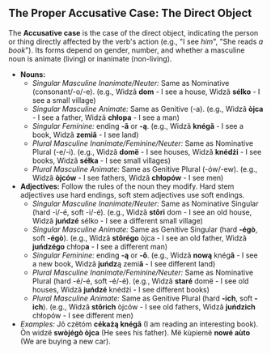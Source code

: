## The Proper Accusative Case: The Direct Object

The **Accusative case** is the case of the direct object, indicating the person or thing directly affected by the verb's action (e.g., "I see *him*", "She reads *a book*"). Its forms depend on gender, number, and whether a masculine noun is animate (living) or inanimate (non-living).

* **Nouns:**
    * *Singular Masculine Inanimate/Neuter:* Same as Nominative (consonant/-o/-e). (e.g., Widzã **dom** - I see a house, Widzã **sélko** - I see a small village)
    * *Singular Masculine Animate:* Same as Genitive (-a). (e.g., Widzã **òjca** - I see a father, Widzã **chłopa** - I see a man)
    * *Singular Feminine:* ending **-ã** or **-ą**. (e.g., Widzã **knégã** - I see a book, Widzã **zemiã** - I see land)
    * *Plural Masculine Inanimate/Feminine/Neuter:* Same as Nominative Plural (-e/-i). (e.g., Widzã **domë** - I see houses, Widzã **knédżi** - I see books, Widzã **séłka** - I see small villages)
    * *Plural Masculine Animate:* Same as Genitive Plural (-ów/-ew). (e.g., Widzã **òjców** - I see fathers, Widzã **chłopów** - I see men)
* **Adjectives:** Follow the rules of the noun they modify. Hard stem adjectives use hard endings, soft stem adjectives use soft endings.
    * *Singular Masculine Inanimate/Neuter:* Same as Nominative Singular (hard -i/-é, soft -i/-é). (e.g., Widzã **stôri** dom - I see an old house, Widzã **juńdzé** sélko - I see a different small village)
    * *Singular Masculine Animate:* Same as Genitive Singular (hard **-égò**, soft **-égò**). (e.g., Widzã **stôrégo** òjca - I see an old father, Widzã **juńdzégo** chłop**a** - I see a different man)
    * *Singular Feminine:* ending **-ą** or **-ô**. (e.g., Widzã **nową** knég**ã** - I see a new book, Widzã **juńdz**ą zemi**ã** - I see different land)
    * *Plural Masculine Inanimate/Feminine/Neuter:* Same as Nominative Plural (hard -é/-é, soft -é/-é). (e.g., Widzã **staré** domë - I see old houses, Widzã **juńdzé** knédżi - I see different books)
    * *Plural Masculine Animate:* Same as Genitive Plural (hard **-ich**, soft **-ich**). (e.g., Widzã **stôrich** òjców - I see old fathers, Widzã **juńdzich** chłopów - I see different men)
* *Examples:* Jô czëtóm **cékażą knégã** (I am reading an interesting book). Òn widzë **swòjégò òjca** (He sees his father). Më kùpiemë **nowé aùto** (We are buying a new car).